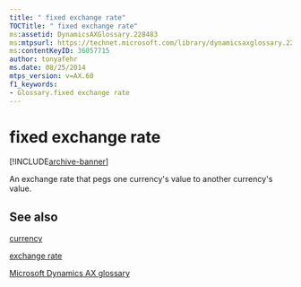 ```yaml
---
title: " fixed exchange rate"
TOCTitle: " fixed exchange rate"
ms:assetid: DynamicsAXGlossary.228483
ms:mtpsurl: https://technet.microsoft.com/library/dynamicsaxglossary.228483(v=AX.60)
ms:contentKeyID: 36057715
author: tonyafehr
ms.date: 08/25/2014
mtps_version: v=AX.60
f1_keywords:
- Glossary.fixed exchange rate
---
```


# fixed exchange rate


[!INCLUDE[archive-banner](includes/archive-banner.md)]

An exchange rate that pegs one currency's value to another currency's value.

## See also

[currency](currency.md)

[exchange rate](exchange-rate.md)

[Microsoft Dynamics AX glossary](glossary/microsoft-dynamics-ax-glossary.md)

  


